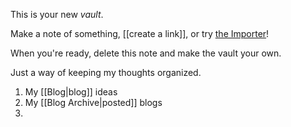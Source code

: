 This is your new *vault*.

Make a note of something, [[create a link]], or try [the Importer](https://help.obsidian.md/Plugins/Importer)!

When you're ready, delete this note and make the vault your own.

Just a way of keeping my thoughts organized.
1. My [[Blog|blog]] ideas
2. My [[Blog Archive|posted]] blogs
3. 
